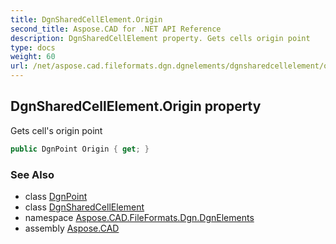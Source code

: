 ```yaml
---
title: DgnSharedCellElement.Origin
second_title: Aspose.CAD for .NET API Reference
description: DgnSharedCellElement property. Gets cells origin point
type: docs
weight: 60
url: /net/aspose.cad.fileformats.dgn.dgnelements/dgnsharedcellelement/origin/
---
```

## DgnSharedCellElement.Origin property

Gets cell's origin point

```csharp
public DgnPoint Origin { get; }
```

### See Also

* class [DgnPoint](../../../aspose.cad.fileformats.dgn/dgnpoint/)
* class [DgnSharedCellElement](../)
* namespace [Aspose.CAD.FileFormats.Dgn.DgnElements](../../dgnsharedcellelement/)
* assembly [Aspose.CAD](../../../)


